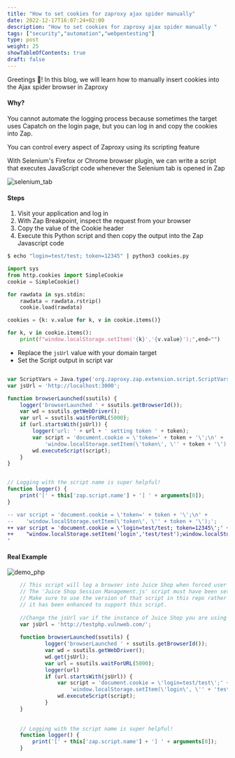 ```yaml
---
title: "How to set cookies for zaproxy ajax spider manually"
date: 2022-12-17T16:07:24+02:00
description: "How to set cookies for zaproxy ajax spider manually "
tags: ["security","automation","webpentesting"]
type: post
weight: 25
showTableOfContents: true
draft: false
---
```


Greetings :wave:! In this blog, we will learn how to manually insert cookies into the Ajax spider browser in Zaproxy

#### Why?

You cannot automate the logging process because sometimes the target uses Capatch on the login page, but you can log in and copy the cookies into Zap.

You can control every aspect of Zaproxy using its scripting feature

With Selenium's Firefox or Chrome browser plugin, we can write a script that executes JavaScript code whenever the Selenium tab is opened in Zap

![selenium_tab](https://i.ibb.co/qRWHXWn/image.png)



#### Steps
1. Visit your application and log in
2. With Zap Breakpoint, inspect the request from your browser
3. Copy the value of the Cookie header
4. Execute this Python script and then copy the output into the Zap Javascript code

```bash
$ echo "login=test/test; token=12345" | python3 cookies.py
```


```python
import sys
from http.cookies import SimpleCookie
cookie = SimpleCookie()

for rawdata in sys.stdin:
    rawdata = rawdata.rstrip()
    cookie.load(rawdata)

cookies = {k: v.value for k, v in cookie.items()}

for k, v in cookie.items():
    print(f"window.localStorage.setItem('{k}','{v.value}');",end="")

```


* Replace the `jsUrl` value with your domain target
* Set the Script output in script var
```javascript

var ScriptVars = Java.type('org.zaproxy.zap.extension.script.ScriptVars');
var jsUrl = 'http://localhost:3000';

function browserLaunched(ssutils) {
    logger('browserLaunched ' + ssutils.getBrowserId());
    var wd = ssutils.getWebDriver();
    var url = ssutils.waitForURL(5000);
    if (url.startsWith(jsUrl)) {
        logger('url: ' + url + ' setting token ' + token);
        var script = 'document.cookie = \'token=' + token + '\';\n' +
            'window.localStorage.setItem(\'token\', \'' + token + '\');';
        wd.executeScript(script);
    }
}


// Logging with the script name is super helpful!
function logger() {
	print('[' + this['zap.script.name'] + '] ' + arguments[0]);
}

```


```diff
-- var script = 'document.cookie = \'token=' + token + '\';\n' +
--    'window.localStorage.setItem(\'token\', \'' + token + '\');';
++ var script = 'document.cookie = \'login=test/test; token=12345\';' + '\n' +
++    "window.localStorage.setItem('login','test/test');window.localStorage.setItem('token','12345');"
'
```




#### Real Example
![demo_php](https://i.ibb.co/8X9fP0h/image.png)


```javascript
	// This script will log a browser into Juice Shop when forced user mode is enabled.
	// The 'Juice Shop Session Management.js' script must have been set to authenticate correctly.
	// Make sure to use the version of that script in this repo rather than the one included with ZAP 2.9.0 as
	// it has been enhanced to support this script.
	
	//Change the jsUrl var if the instance of Juice Shop you are using is not listening on http://localhost:3000
	var jsUrl = 'http://testphp.vulnweb.com/';
	
	function browserLaunched(ssutils) {
			logger('browserLaunched ' + ssutils.getBrowserId());
			var wd = ssutils.getWebDriver();
			wd.get(jsUrl);
			var url = ssutils.waitForURL(5000);
   			logger(url)
			if (url.startsWith(jsUrl)) {
				var script = 'document.cookie = \'login=test/test\';' + '\n' +
					'window.localStorage.setItem(\'login\', \'' + 'test/test'+ '\');';
				wd.executeScript(script);
			}
	}
	
	
	// Logging with the script name is super helpful!
	function logger() {
		print('[' + this['zap.script.name'] + '] ' + arguments[0]);
	}

```
